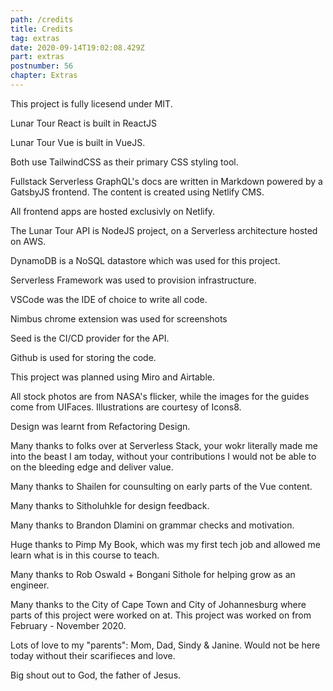 ```yaml
---
path: /credits
title: Credits
tag: extras
date: 2020-09-14T19:02:08.429Z
part: extras
postnumber: 56
chapter: Extras
---
```


This project is fully licesend under MIT.

Lunar Tour React is built in ReactJS

Lunar Tour Vue is built in VueJS.

Both use TailwindCSS as their primary CSS styling tool.

Fullstack Serverless GraphQL's docs are written in Markdown powered by a GatsbyJS frontend. The content is created using Netlify CMS.

All frontend apps are hosted exclusivly on Netlify.

The Lunar Tour API is NodeJS project, on a Serverless architecture hosted on AWS.

DynamoDB is a NoSQL datastore which was used for this project.

Serverless Framework was used to provision infrastructure.

VSCode was the IDE of choice to write all code.

Nimbus chrome extension was used for screenshots

Seed is the CI/CD provider for the API.

Github is used for storing the code.

This project was planned using Miro and Airtable.

All stock photos are from NASA's flicker, while the images for the guides come from UIFaces. Illustrations are courtesy of Icons8.

Design was learnt from Refactoring Design.

Many thanks to folks over at Serverless Stack, your wokr literally made me into the beast I am today, without your contributions I would not be able to on the bleeding edge and deliver value.

Many thanks to Shailen for counsulting on early parts of the Vue content.

Many thanks to Sitholuhkle for design feedback.

Many thanks to Brandon Dlamini on grammar checks and motivation.

Huge thanks to Pimp My Book, which was my first tech job and allowed me learn what is in this course to teach.

Many thanks to Rob Oswald + Bongani Sithole for helping grow as an engineer.

Many thanks to the City of Cape Town and City of Johannesburg where parts of this project were worked on at. This project was worked on from February - November 2020.

Lots of love to my "parents": Mom, Dad, Sindy & Janine. Would not be here today without their scarifieces and love.

Big shout out to God, the father of Jesus.
